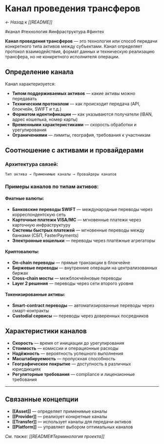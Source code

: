 # Канал проведения трансферов

*← Назад к [[README]]*

#канал #технология #инфраструктура #финтех

**Канал проведения трансферов** — это технология или способ передачи конкретного типа активов между субъектами. Канал определяет протокол взаимодействия, формат данных и техническую реализацию трансфера, но не конкретного исполнителя операции.

## Определение канала

Канал характеризуется:
- **Типом поддерживаемых активов** — какие активы можно передавать
- **Техническим протоколом** — как происходит передача (API, блокчейн, SWIFT и т.д.)
- **Форматом идентификации** — как указываются получатели (IBAN, адрес кошелька, номер карты)
- **Временными характеристиками** — скорость обработки и урегулирования
- **Ограничениями** — лимиты, география, требования к участникам

## Соотношение с активами и провайдерами

### Архитектура связей:
```
Тип актива → Применимые каналы → Провайдеры каналов
```

### Примеры каналов по типам активов:

#### Фиатные валюты:
- **Банковские переводы SWIFT** — международные переводы через корреспондентскую сеть
- **Карточные платежи VISA/MC** — мгновенные платежи через карточную инфраструктуру  
- **Системы быстрых платежей** — мгновенные переводы между банками (СБП, FasterPayments)
- **Электронные кошельки** — переводы через платёжные агрегаторы

#### Криптовалюты:
- **On-chain переводы** — прямые транзакции в блокчейне
- **Биржевые переводы** — внутренние операции на централизованных биржах
- **Cross-chain мосты** — межблокчейновые переводы
- **Layer 2 решения** — переводы через сети второго уровня

#### Токенизированные активы:
- **Smart-contract переводы** — автоматизированные переводы через смарт-контракты
- **Custodial сервисы** — переводы через доверенных посредников

## Характеристики каналов

- **Скорость** — время от инициации до урегулирования
- **Стоимость** — комиссии и операционные расходы
- **Надёжность** — вероятность успешного выполнения
- **Масштабируемость** — пропускная способность
- **Географическое покрытие** — доступность в различных юрисдикциях
- **Регуляторные требования** — compliance и лицензионные требования

---

## Связанные концепции

- **[[Asset]]** — определяет применимые каналы
- **[[Provider]]** — реализует конкретные каналы  
- **[[Transfer]]** — использует каналы для передачи активов
- **[[Platform]]** — управляет выбором оптимальных каналов

*См. также: [[README#Терминология проекта]]*
